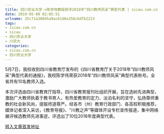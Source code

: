 ```yaml
---
title: 四川农业大学->陈学伟教授获评2018年“四川教师风采”典型代表 | sicau.com.cn
date: 2019-05-09 02:05:51
urlname: 25c71a30045a9ac61d6e256cbdfb2223
tags: 
- sicau.com.cn
- sicau
- 四川农业大学
- 川农大
categories:
- sicau.com.cn
- 四川农业大学
---
```



5月7日，我校收到四川省教育厅发布的《四川省教育厅关于2018年“四川教师风采”典型代表的通报》，我校陈学伟荣获2018年“四川教师风采”典型代表称号。全省共有10名教师入选。

本次评选由四川省教育厅指导，四川省教育报刊社组织开展，旨在选树先进典型，激励广大教师执着于教书育人，有热爱教育的定力、淡泊名利的坚守，弘扬尊师重教的社会新风尚，提振师道尊严。经各市（州）教育行政部门、各高校积极推荐，媒体记者深入采访，《教育导报》、“川教之声”等媒体开设专栏宣传报道，集中网络展评候选教师先进事迹，评选出了10位2018年度典型代表。





[转入文章首发地址](https://news.sicau.edu.cn/info/1078/51070.htm)